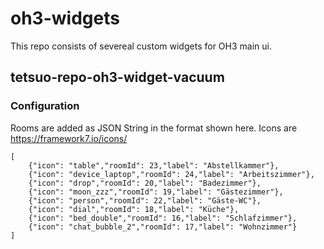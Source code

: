 # oh3-widgets

This repo consists of severeal custom widgets for OH3 main ui.

## tetsuo-repo-oh3-widget-vacuum

### Configuration
Rooms are added as JSON String in the format shown here. Icons are https://framework7.io/icons/
```
[
	{"icon": "table","roomId": 23,"label": "Abstellkammer"},
	{"icon": "device_laptop","roomId": 24,"label": "Arbeitszimmer"},
	{"icon": "drop","roomId": 20,"label": "Badezimmer"},
	{"icon": "moon_zzz","roomId": 19,"label": "Gästezimmer"},
	{"icon": "person","roomId": 22,"label": "Gäste-WC"},
	{"icon": "dial","roomId": 18,"label": "Küche"},
	{"icon": "bed_double","roomId": 16,"label": "Schlafzimmer"},
	{"icon": "chat_bubble_2","roomId": 17,"label": "Wohnzimmer"}
]
```
